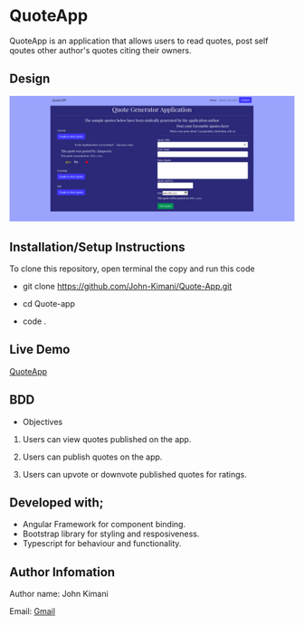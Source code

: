 # QuoteApp
QuoteApp is an application that allows users to read quotes, post self qoutes other author's quotes citing their owners.
## Design
![Quote APP Generator](./src/assets/images/QuoteAPP_homescreen.png)

<!-- This project was generated with [Angular CLI](https://github.com/angular/angular-cli) version 13.2.0. -->

## Installation/Setup Instructions
To clone this repository, open terminal the copy and run this code

* git clone https://github.com/John-Kimani/Quote-App.git

* cd Quote-app
* code .
## Live Demo 

[QuoteApp](https://john-kimani.github.io/Quote-App/)


## BDD
* Objectives
1. Users can view quotes published on the app.

2. Users can publish quotes on the app.

3. Users can upvote or downvote published quotes for ratings.

## Developed with;
* Angular Framework for component binding.
* Bootstrap library for styling and resposiveness.
* Typescript for behaviour and functionality.
## Author Infomation

Author name: John Kimani

Email: [Gmail](https://mail.google.com/mail/u/0/#inbox)
<!-- ## Development server

Run `ng serve` for a dev server. Navigate to `http://localhost:4200/`. The app will automatically reload if you change any of the source files.

## Code scaffolding

Run `ng generate component component-name` to generate a new component. You can also use `ng generate directive|pipe|service|class|guard|interface|enum|module`.

## Build

Run `ng build` to build the project. The build artifacts will be stored in the `dist/` directory.

## Running unit tests

Run `ng test` to execute the unit tests via [Karma](https://karma-runner.github.io).

## Running end-to-end tests

Run `ng e2e` to execute the end-to-end tests via a platform of your choice. To use this command, you need to first add a package that implements end-to-end testing capabilities.

## Further help

To get more help on the Angular CLI use `ng help` or go check out the [Angular CLI Overview and Command Reference](https://angular.io/cli) page. -->

